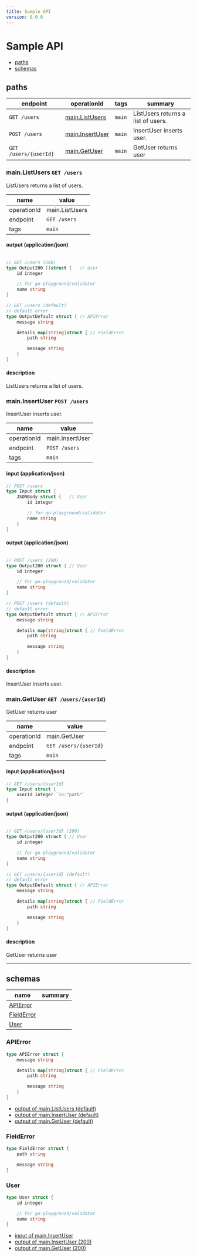 ```yaml
---
title: Sample API
version: 0.0.0
---
```


# Sample API



- [paths](#paths)
- [schemas](#schemas)

## paths

| endpoint | operationId | tags | summary |
| --- | --- | --- | --- |
| `GET /users` | [main.ListUsers](#mainlistusers-get-users)  | `main` | ListUsers returns a list of users. |
| `POST /users` | [main.InsertUser](#maininsertuser-post-users)  | `main` | InsertUser inserts user. |
| `GET /users/{userId}` | [main.GetUser](#maingetuser-get-usersuserid)  | `main` | GetUser returns user |


### main.ListUsers `GET /users`

ListUsers returns a list of users.

| name | value | 
| --- | --- |
| operationId | main.ListUsers |
| endpoint | `GET /users` |
| tags | `main` |



#### output (application/json)

```go

// GET /users (200)
type Output200 []struct {	// User
	id integer

	// for go-playground/validator
	name string
}

// GET /users (default)
// default error
type OutputDefault struct {	// APIError
	message string

	details map[string]struct {	// FieldError
		path string

		message string
	}
}
```

#### description

ListUsers returns a list of users.
### main.InsertUser `POST /users`

InsertUser inserts user.

| name | value | 
| --- | --- |
| operationId | main.InsertUser |
| endpoint | `POST /users` |
| tags | `main` |


#### input (application/json)

```go
// POST /users
type Input struct {
	JSONBody struct {	// User
		id integer

		// for go-playground/validator
		name string
	}
}
```

#### output (application/json)

```go

// POST /users (200)
type Output200 struct {	// User
	id integer

	// for go-playground/validator
	name string
}

// POST /users (default)
// default error
type OutputDefault struct {	// APIError
	message string

	details map[string]struct {	// FieldError
		path string

		message string
	}
}
```

#### description

InsertUser inserts user.
### main.GetUser `GET /users/{userId}`

GetUser returns user

| name | value | 
| --- | --- |
| operationId | main.GetUser |
| endpoint | `GET /users/{userId}` |
| tags | `main` |


#### input (application/json)

```go
// GET /users/{userId}
type Input struct {
	userId integer `in:"path"`
}
```

#### output (application/json)

```go

// GET /users/{userId} (200)
type Output200 struct {	// User
	id integer

	// for go-playground/validator
	name string
}

// GET /users/{userId} (default)
// default error
type OutputDefault struct {	// APIError
	message string

	details map[string]struct {	// FieldError
		path string

		message string
	}
}
```

#### description

GetUser returns user



----------------------------------------

## schemas

| name | summary |
| --- | --- |
| [APIError](#apierror) |  |
| [FieldError](#fielderror) |  |
| [User](#user) |  |



### APIError

```go
type APIError struct {
	message string

	details map[string]struct {	// FieldError
		path string

		message string
	}
}
```

- [output of main.ListUsers (default)](#mainlistusers-get-users)
- [output of main.InsertUser (default)](#maininsertuser-post-users)
- [output of main.GetUser (default)](#maingetuser-get-usersuserid)

### FieldError

```go
type FieldError struct {
	path string

	message string
}
```


### User

```go
type User struct {
	id integer

	// for go-playground/validator
	name string
}
```

- [input of main.InsertUser](#maininsertuser-post-users)
- [output of main.InsertUser (200)](#maininsertuser-post-users)
- [output of main.GetUser (200)](#maingetuser-get-usersuserid)